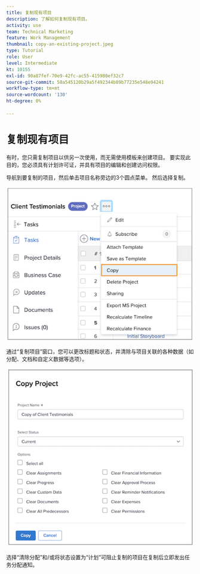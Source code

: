 ```yaml
---
title: 复制现有项目
description: 了解如何复制现有项目。
activity: use
team: Technical Marketing
feature: Work Management
thumbnail: copy-an-existing-project.jpeg
type: Tutorial
role: User
level: Intermediate
kt: 10155
exl-id: 90a87fef-70e9-42fc-ac55-415980ef32c7
source-git-commit: 58a545120b29a5f492344b89b77235e548e94241
workflow-type: tm+mt
source-wordcount: '130'
ht-degree: 0%

---
```


# 复制现有项目

有时，您只需复制项目以供另一次使用，而无需使用模板来创建项目。 要实现此目的，您必须具有计划许可证，并具有项目的编辑和创建访问权限。

导航到要复制的项目，然后单击项目名称旁边的3个圆点菜单。 然后选择复制。

![Cr](assets/copy-existing-01.png)

通过“复制项目”窗口，您可以更改标题和状态，并清除与项目关联的各种数据（如分配、文档和自定义数据等选项）。

![Cr](assets/copy-existing-02.png)

选择“清除分配”和/或将状态设置为“计划”可阻止复制的项目在复制后立即发出任务分配通知。
